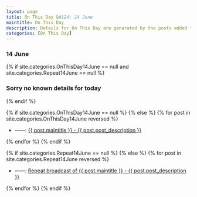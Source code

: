 ```yaml
---
layout: page
title: On This Day &#124; 14 June
maintitle: On This Day
description: Details for On This Day are genarated by the posts added to the website so the content is subject to changes/updates over time.
categories: [On This Day]
---
```


<h3>14 June</h3>

{% if site.categories.OnThisDay14June == null and site.categories.Repeat14June == null %}
  <h3>Sorry no known details for today</h3>
{% endif %}

{% if site.categories.OnThisDay14June == null %}
{% else %}
{% for post in site.categories.OnThisDay14June reversed %}
<ul>
<li> ——: <a href="{{ post.url }}">{{ post.maintitle }} - {{ post.post_description }}</a></li>
</ul>
{% endfor %}
{% endif %}

{% if site.categories.Repeat14June == null %}
{% else %}
{% for post in site.categories.Repeat14June reversed %}
<ul>
<li> ——: <a href="{{ post.url }}">Repeat broadcast of {{ post.maintitle }} - {{ post.post_description }}</a></li>
</ul>
{% endfor %}
{% endif %}
